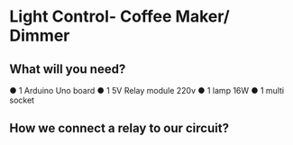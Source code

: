 
<h1> Light Control- Coffee Maker/ Dimmer  </h1>


<h2> What will you need? </h2>
●	1 Arduino Uno board
●	1 5V Relay module 220v 
●	1 lamp 16W
●	1 multi socket

<h2> How we connect a relay to our circuit? </h2>



